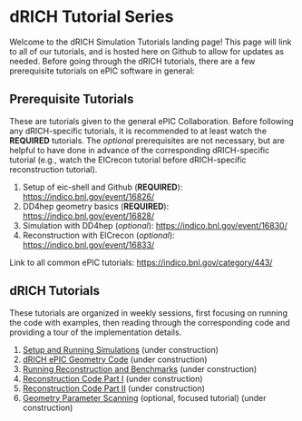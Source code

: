 dRICH Tutorial Series
=====================

Welcome to the dRICH Simulation Tutorials landing page! This page will link
to all of our tutorials, and is hosted here on Github to allow for updates
as needed. Before going through the dRICH tutorials, there are a few
prerequisite tutorials on ePIC software in general:

Prerequisite Tutorials
----------------------
These are tutorials given to the general ePIC Collaboration. Before following
any dRICH-specific tutorials, it is recommended to at least watch the
**REQUIRED** tutorials. The _optional_ prerequisites are not necessary, but are
helpful to have done in advance of the corresponding dRICH-specific tutorial
(e.g., watch the EICrecon tutorial before dRICH-specific reconstruction
tutorial).

1. Setup of eic-shell and Github (**REQUIRED**): <https://indico.bnl.gov/event/16826/>
2. DD4hep geometry basics (**REQUIRED**): <https://indico.bnl.gov/event/16828/>
3. Simulation with DD4hep (_optional_): <https://indico.bnl.gov/event/16830/>
4. Reconstruction with EICrecon (_optional_): <https://indico.bnl.gov/event/16833/>

Link to all common ePIC tutorials: <https://indico.bnl.gov/category/443/>

dRICH Tutorials
---------------
These tutorials are organized in weekly sessions, first focusing on running the
code with examples, then reading through the corresponding code and providing a
tour of the implementation details.

1. [Setup and Running Simulations](1-setup-and-running-simulations.md) (under construction)
2. [dRICH ePIC Geometry Code](2-geometry-code.md) (under construction)
3. [Running Reconstruction and Benchmarks](3-running-reconstruction.md) (under construction)
4. [Reconstruction Code Part I](4-reconstruction-code-part-1.md) (under construction)
5. [Reconstruction Code Part II](5-reconstruction-code-part-2.md) (under construction)
6. [Geometry Parameter Scanning](6-parameter-scanning.md) (optional, focused tutorial) (under construction)

